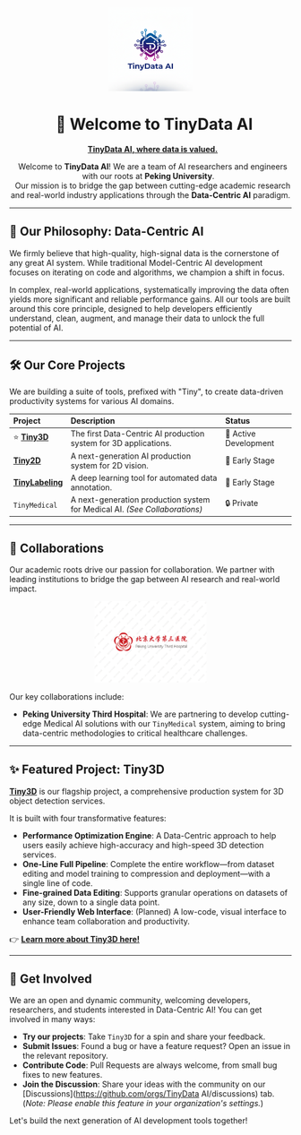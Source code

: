 <p align="center">
  <a href="https://github.com/TinyDataML">
    <img src="../tinydata.png" alt="TinyData AI Logo" width="150"/>
  </a>
</p>

<h1 align="center">
  👋 Welcome to TinyData AI
</h1>

<p align="center">
  <strong><a href="https://github.com/TinyDataML">TinyData AI, where data is valued.</a></strong>
</p>

<p align="center">
  Welcome to <strong>TinyData AI</strong>! We are a team of AI researchers and engineers with our roots at <strong>Peking University</strong>. 
  <br /> 
  Our mission is to bridge the gap between cutting-edge academic research and real-world industry applications through the <strong>Data-Centric AI</strong> paradigm.
</p>

---

## 🚀 Our Philosophy: Data-Centric AI

We firmly believe that high-quality, high-signal data is the cornerstone of any great AI system. While traditional Model-Centric AI development focuses on iterating on code and algorithms, we champion a shift in focus.

In complex, real-world applications, systematically improving the data often yields more significant and reliable performance gains. All our tools are built around this core principle, designed to help developers efficiently understand, clean, augment, and manage their data to unlock the full potential of AI.

---

## 🛠️ Our Core Projects

We are building a suite of tools, prefixed with "Tiny", to create data-driven productivity systems for various AI domains.

| Project         | Description                                                               | Status                |
| :-------------- | :------------------------------------------------------------------------ | :-------------------- |
| ⭐️ **[Tiny3D](https://github.com/TinyDataML/Tiny3D)** | The first Data-Centric AI production system for 3D applications.          | 🚀 Active Development |
| **[Tiny2D](https://github.com/TinyDataML/Tiny2D)** | A next-generation AI production system for 2D vision.                     | 🌱 Early Stage        |
| **[TinyLabeling](https://github.com/TinyDataML/TinyLabeling)** | A deep learning tool for automated data annotation.                       | 🌱 Early Stage        |
| `TinyMedical`   | A next-generation production system for Medical AI. *(See Collaborations)* | 🔒 Private             |
---

## 🤝 Collaborations

Our academic roots drive our passion for collaboration. We partner with leading institutions to bridge the gap between AI research and real-world impact.

<div align="center">
  <a href="http://www.puh3.net.cn/" target="_blank" rel="noopener noreferrer">
    <img src="https://raw.githubusercontent.com/TinyDataML/.github/main/col.png" alt="Peking University Third Hospital Logo" width="200"/>
  </a>
</div>

Our key collaborations include:

* **Peking University Third Hospital**: We are partnering to develop cutting-edge Medical AI solutions with our `TinyMedical` system, aiming to bring data-centric methodologies to critical healthcare challenges.

---

## ✨ Featured Project: Tiny3D

**[Tiny3D](https://github.com/TinyDataML/Tiny3D)** is our flagship project, a comprehensive production system for 3D object detection services.

It is built with four transformative features:

* **Performance Optimization Engine**: A Data-Centric approach to help users easily achieve high-accuracy and high-speed 3D detection services.
* **One-Line Full Pipeline**: Complete the entire workflow—from dataset editing and model training to compression and deployment—with a single line of code.
* **Fine-grained Data Editing**: Supports granular operations on datasets of any size, down to a single data point.
* **User-Friendly Web Interface**: (Planned) A low-code, visual interface to enhance team collaboration and productivity.

👉 **[Learn more about Tiny3D here!](https://github.com/TinyDataML/Tiny3D)**

---

## 💬 Get Involved

We are an open and dynamic community, welcoming developers, researchers, and students interested in Data-Centric AI! You can get involved in many ways:

* **Try our projects**: Take `Tiny3D` for a spin and share your feedback.
* **Submit Issues**: Found a bug or have a feature request? Open an issue in the relevant repository.
* **Contribute Code**: Pull Requests are always welcome, from small bug fixes to new features.
* **Join the Discussion**: Share your ideas with the community on our [Discussions](https://github.com/orgs/TinyData AI/discussions) tab. (*Note: Please enable this feature in your organization's settings.*)

Let's build the next generation of AI development tools together!
